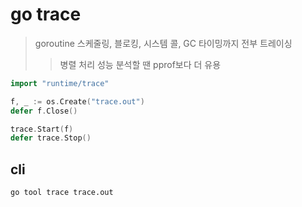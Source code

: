 # go trace

> goroutine 스케줄링, 블로킹, 시스템 콜, GC 타이밍까지 전부 트레이싱
>
> > 병렬 처리 성능 분석할 땐 pprof보다 더 유용

```go
import "runtime/trace"

f, _ := os.Create("trace.out")
defer f.Close()

trace.Start(f)
defer trace.Stop()
```

## cli

```sh
go tool trace trace.out
```
